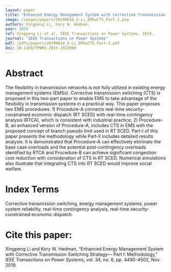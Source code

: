 ```yaml
---
layout: paper
title: "Enhanced Energy Management System with Corrective Transmission Switching Strategy— Part I: Methodology"
image: /images/papers/20190614_X-Li_EMSwCTS_Part-I.png
authors: Xingpeng Li, Kory W. Hedman.
year: 2019
ref: Xingpeng Li et al, IEEE Transactions on Power Systems, 2019. 
journal: "IEEE Transactions on Power Systems"
pdf: /pdfs/papers/20190614_X-Li_EMSwCTS_Part-I.pdf
doi: 10.1109/TPWRS.2019.2922880
---
```


# Abstract

The flexibility in transmission networks is not fully utilized in existing energy management systems (EMSs). Corrective transmission switching (CTS) is proposed in this two-part paper to enable EMS to take advantage of the flexibility in transmission systems in a practical way. This paper proposes two EMS procedures: 1) Procedure-A connects real-time security-constrained economic dispatch (RT SCED) with real-time contingency analysis (RTCA), which is consistent with industrial practice; 2) Procedure-B, an enhanced version of Procedure-A, includes CTS in EMS with the proposed concept of branch pseudo limit used in RT SCED. Part-I of this paper presents the methodology while Part-II includes detailed results analysis. It is demonstrated that Procedure-A can effectively eliminate the base case overloads and the potential post-contingency overloads identified by RTCA and Procedure-B can achieve significant congestion cost reduction with consideration of CTS in RT SCED. Numerical simulations also illustrate that integrating CTS into RT SCED would improve social welfare.

# Index Terms
Corrective transmission switching, energy management systems, power system reliability, real-time contingency analysis, real-time security-constrained economic dispatch.

# Cite this paper:
Xingpeng Li and Kory W. Hedman, “Enhanced Energy Management System with Corrective Transmission Switching Strategy— Part I: Methodology,” *IEEE Transactions on Power Systems*, vol. 34, no. 6, pp. 4490-4502, Nov. 2019.
